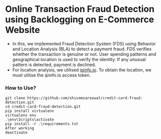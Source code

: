 # Online Transaction Fraud Detection using Backlogging on E-Commerce Website

* In this, we implemented Fraud Detection System (FDS) using Behavior and Location Analysis (BLA) to detect a payment fraud. FDS verifies whether the transaction is genuine or not. User spending patterns and geographical location is used to verify the identity. If any unusual pattern is detected, payment is declined.
* For location analysis, we utilised [ipinfo.io](https://ipinfo.io/). To obtain the location, we must utilise the ipinfo.io access token. 

### How to Use?
    git clone https://github.com/shivamsaraswat/credit-card-fraud-detection.git
    cd credit-card-fraud-detection.git
    pip install virtualenv
    virtualenv env
    .\env\Scripts\activate
    pip install -r .\requirements.txt
    After working
    deactivate
